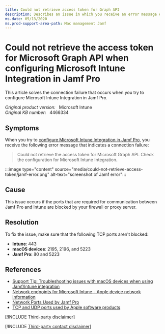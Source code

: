 ```yaml
---
title: Could not retrieve access token for Graph API
description: Describes an issue in which you receive an error message during the configuration of Microsoft Intune Integration in Jamf Pro.
ms.date: 05/13/2020
ms.prod-support-area-path: Mac management Jamf
---
```

# Could not retrieve the access token for Microsoft Graph API when configuring Microsoft Intune Integration in Jamf Pro

This article solves the connection failure that occurs when you try to configure Microsoft Intune Integration in Jamf Pro.

_Original product version:_ &nbsp; Microsoft Intune  
_Original KB number:_ &nbsp; 4466334

## Symptoms

When you try to [configure Microsoft Intune Integration in Jamf Pro](/mem/intune/protect/conditional-access-integrate-jamf#configure-microsoft-intune-integration-in-jamf-pro), you receive the following error message that indicates a connection failure:

> Could not retrieve the access token for Microsoft Graph API. Check the configuration for Microsoft Intune Integration.

:::image type="content" source="media/could-not-retrieve-access-token/jamf-error.png" alt-text="screenshot of Jamf error":::

## Cause

This issue occurs if the ports that are required for communication between Jamf Pro and Intune are blocked by your firewall or proxy server.

## Resolution

To fix the issue, make sure that the following TCP ports aren't blocked:

- **Intune**: 443
- **macOS devices**: 2195, 2196, and 5223
- **Jamf Pro**: 80 and 5223

## References

- [Support Tip: Troubleshooting issues with macOS devices when using Jamf/Intune integration](https://techcommunity.microsoft.com/t5/Intune-Customer-Success/Support-Tip-Troubleshooting-issues-with-macOS-devices-when-using/ba-p/462912)
- [Network endpoints for Microsoft Intune - Apple device network information](/mem/intune/fundamentals/intune-endpoints#apple-device-network-information)
- [Network Ports Used by Jamf Pro](https://www.jamf.com/jamf-nation/articles/34/network-ports-used-by-jamf-pro)
- [TCP and UDP ports used by Apple software products](https://support.apple.com/HT202944)

[!INCLUDE [Third-party disclaimer](../../includes/third-party-disclaimer.md)]

[!INCLUDE [Third-party contact disclaimer](../../includes/third-party-contact-disclaimer.md)]
